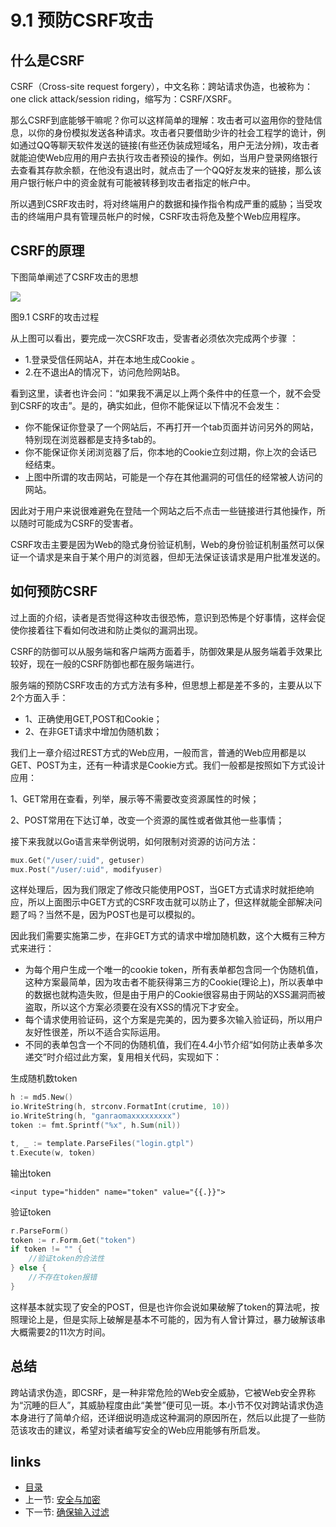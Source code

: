 # 9.1 预防CSRF攻击

## 什么是CSRF

CSRF（Cross-site request forgery），中文名称：跨站请求伪造，也被称为：one click attack/session riding，缩写为：CSRF/XSRF。

那么CSRF到底能够干嘛呢？你可以这样简单的理解：攻击者可以盗用你的登陆信息，以你的身份模拟发送各种请求。攻击者只要借助少许的社会工程学的诡计，例如通过QQ等聊天软件发送的链接\(有些还伪装成短域名，用户无法分辨\)，攻击者就能迫使Web应用的用户去执行攻击者预设的操作。例如，当用户登录网络银行去查看其存款余额，在他没有退出时，就点击了一个QQ好友发来的链接，那么该用户银行帐户中的资金就有可能被转移到攻击者指定的帐户中。

所以遇到CSRF攻击时，将对终端用户的数据和操作指令构成严重的威胁；当受攻击的终端用户具有管理员帐户的时候，CSRF攻击将危及整个Web应用程序。

## CSRF的原理

下图简单阐述了CSRF攻击的思想

![](https://github.com/7th-heaven/build-web-application-with-golang/tree/606abd586a7270d0e48762cf0454ba0fac330698/zh/images/9.1.csrf.png?raw=true)

图9.1 CSRF的攻击过程

从上图可以看出，要完成一次CSRF攻击，受害者必须依次完成两个步骤 ：

* 1.登录受信任网站A，并在本地生成Cookie 。
* 2.在不退出A的情况下，访问危险网站B。

看到这里，读者也许会问：“如果我不满足以上两个条件中的任意一个，就不会受到CSRF的攻击”。是的，确实如此，但你不能保证以下情况不会发生：

* 你不能保证你登录了一个网站后，不再打开一个tab页面并访问另外的网站，特别现在浏览器都是支持多tab的。
* 你不能保证你关闭浏览器了后，你本地的Cookie立刻过期，你上次的会话已经结束。
* 上图中所谓的攻击网站，可能是一个存在其他漏洞的可信任的经常被人访问的网站。

因此对于用户来说很难避免在登陆一个网站之后不点击一些链接进行其他操作，所以随时可能成为CSRF的受害者。

CSRF攻击主要是因为Web的隐式身份验证机制，Web的身份验证机制虽然可以保证一个请求是来自于某个用户的浏览器，但却无法保证该请求是用户批准发送的。

## 如何预防CSRF

过上面的介绍，读者是否觉得这种攻击很恐怖，意识到恐怖是个好事情，这样会促使你接着往下看如何改进和防止类似的漏洞出现。

CSRF的防御可以从服务端和客户端两方面着手，防御效果是从服务端着手效果比较好，现在一般的CSRF防御也都在服务端进行。

服务端的预防CSRF攻击的方式方法有多种，但思想上都是差不多的，主要从以下2个方面入手：

* 1、正确使用GET,POST和Cookie；
* 2、在非GET请求中增加伪随机数；

我们上一章介绍过REST方式的Web应用，一般而言，普通的Web应用都是以GET、POST为主，还有一种请求是Cookie方式。我们一般都是按照如下方式设计应用：

1、GET常用在查看，列举，展示等不需要改变资源属性的时候；

2、POST常用在下达订单，改变一个资源的属性或者做其他一些事情；

接下来我就以Go语言来举例说明，如何限制对资源的访问方法：

```go
mux.Get("/user/:uid", getuser)
mux.Post("/user/:uid", modifyuser)
```

这样处理后，因为我们限定了修改只能使用POST，当GET方式请求时就拒绝响应，所以上面图示中GET方式的CSRF攻击就可以防止了，但这样就能全部解决问题了吗？当然不是，因为POST也是可以模拟的。

因此我们需要实施第二步，在非GET方式的请求中增加随机数，这个大概有三种方式来进行：

* 为每个用户生成一个唯一的cookie token，所有表单都包含同一个伪随机值，这种方案最简单，因为攻击者不能获得第三方的Cookie\(理论上\)，所以表单中的数据也就构造失败，但是由于用户的Cookie很容易由于网站的XSS漏洞而被盗取，所以这个方案必须要在没有XSS的情况下才安全。
* 每个请求使用验证码，这个方案是完美的，因为要多次输入验证码，所以用户友好性很差，所以不适合实际运用。
* 不同的表单包含一个不同的伪随机值，我们在4.4小节介绍“如何防止表单多次递交”时介绍过此方案，复用相关代码，实现如下：

生成随机数token

```go
h := md5.New()
io.WriteString(h, strconv.FormatInt(crutime, 10))
io.WriteString(h, "ganraomaxxxxxxxxx")
token := fmt.Sprintf("%x", h.Sum(nil))

t, _ := template.ParseFiles("login.gtpl")
t.Execute(w, token)
```

输出token

```markup
<input type="hidden" name="token" value="{{.}}">
```

验证token

```go
r.ParseForm()
token := r.Form.Get("token")
if token != "" {
    //验证token的合法性
} else {
    //不存在token报错
}
```

这样基本就实现了安全的POST，但是也许你会说如果破解了token的算法呢，按照理论上是，但是实际上破解是基本不可能的，因为有人曾计算过，暴力破解该串大概需要2的11次方时间。

## 总结

跨站请求伪造，即CSRF，是一种非常危险的Web安全威胁，它被Web安全界称为“沉睡的巨人”，其威胁程度由此“美誉”便可见一斑。本小节不仅对跨站请求伪造本身进行了简单介绍，还详细说明造成这种漏洞的原因所在，然后以此提了一些防范该攻击的建议，希望对读者编写安全的Web应用能够有所启发。

## links

* [目录](https://github.com/7th-heaven/build-web-application-with-golang/tree/606abd586a7270d0e48762cf0454ba0fac330698/zh/preface.md%3E)
* 上一节: [安全与加密](https://github.com/7th-heaven/build-web-application-with-golang/tree/606abd586a7270d0e48762cf0454ba0fac330698/zh/09.0.md%3E)
* 下一节: [确保输入过滤](https://github.com/7th-heaven/build-web-application-with-golang/tree/606abd586a7270d0e48762cf0454ba0fac330698/zh/09.2.md%3E)

